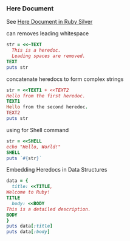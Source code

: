 ### Here Document
See [Here Document in Ruby Silver](../ruby_silver/01_Syntax_02_Literals.md#here-document)

can removes leading whitespace
```ruby
str = <<~TEXT
  This is a heredoc.
  Leading spaces are removed.
TEXT
puts str
```

concatenate heredocs to form complex strings
```ruby
str = <<TEXT1 + <<TEXT2
Hello from the first heredoc.
TEXT1
Hello from the second heredoc.
TEXT2
puts str
```

using for Shell command
```ruby
str = <<SHELL
echo "Hello, World!"
SHELL
puts `#{str}`
```

Embedding Heredocs in Data Structures
```ruby
data = {
  title: <<TITLE,
Welcome to Ruby!
TITLE
  body: <<BODY
This is a detailed description.
BODY
}
puts data[:title]
puts data[:body]
```
